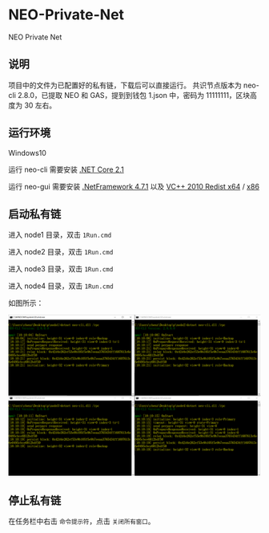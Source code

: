 # NEO-Private-Net
NEO Private Net

## 说明
项目中的文件为已配置好的私有链，下载后可以直接运行。
共识节点版本为 neo-cli 2.8.0，已提取 NEO 和 GAS，提到到钱包 1.json 中，密码为 11111111，区块高度为 30 左右。

## 运行环境

Windows10

运行 neo-cli 需要安装 [.NET Core 2.1](https://www.microsoft.com/net/download/thank-you/dotnet-runtime-2.1.3-windows-hosting-bundle-installer)

运行 neo-gui 需要安装 [.NetFramework 4.7.1](https://www.microsoft.com/net/download/dotnet-framework-runtime) 以及 [VC++ 2010 Redist x64](https://www.microsoft.com/en-us/download/details.aspx?id=14632) / [x86](https://www.microsoft.com/en-us/download/details.aspx?id=5555)

## 启动私有链

进入 node1 目录，双击 `1Run.cmd`

进入 node2 目录，双击 `1Run.cmd`

进入 node3 目录，双击 `1Run.cmd`

进入 node4 目录，双击 `1Run.cmd`

如图所示：

![](img/privatechain_demo.png)

## 停止私有链

在任务栏中右击 `命令提示符`，点击 `关闭所有窗口`。
